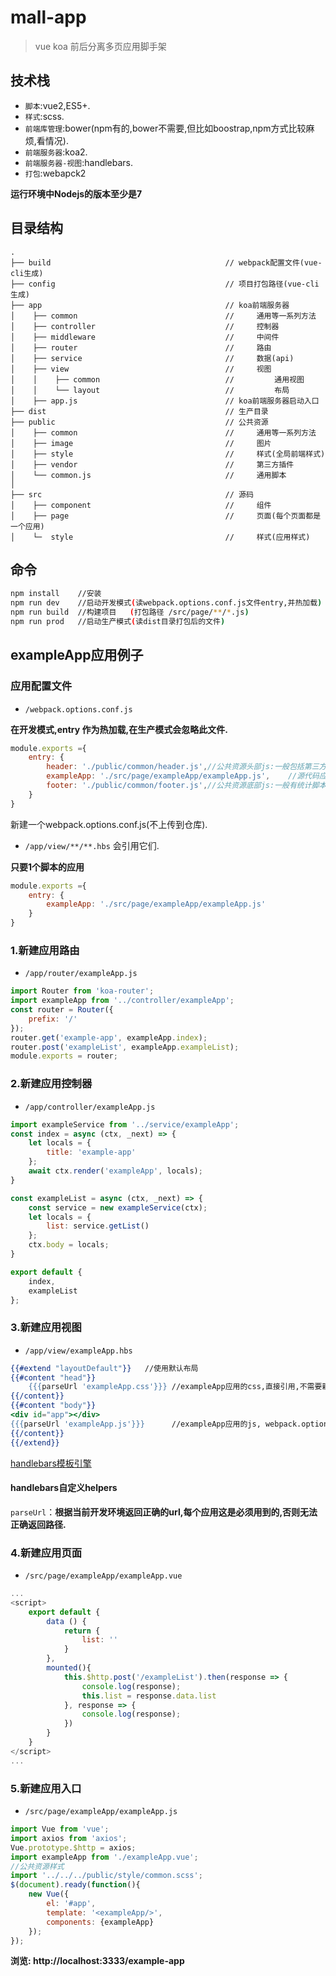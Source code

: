 # mall-app

> vue koa 前后分离多页应用脚手架


## 技术栈
* `脚本`:vue2,ES5+.
* `样式`:scss.
* `前端库管理`:bower(npm有的,bower不需要,但比如boostrap,npm方式比较麻烦,看情况).
* `前端服务器`:koa2.
* `前端服务器-视图`:handlebars.
* `打包`:webapck2

**运行环境中Nodejs的版本至少是7**


## 目录结构
```text
.
├── build                                       // webpack配置文件(vue-cli生成)
├── config                                      // 项目打包路径(vue-cli生成)
├── app                                         // koa前端服务器
│    ├── common                                 //     通用等一系列方法
│    ├── controller                             //     控制器
│    ├── middleware                             //     中间件
│    ├── router                                 //     路由
│    ├── service                                //     数据(api)
│    ├── view                                   //     视图
│    │    ├── common                            //         通用视图
│    │    └── layout                            //         布局
│    ├── app.js                                 // koa前端服务器启动入口
├── dist                                        // 生产目录
├── public                                      // 公共资源
│    ├── common                                 //     通用等一系列方法
│    ├── image                                  //     图片
│    ├── style                                  //     样式(全局前端样式)
│    ├── vendor                                 //     第三方插件
│    └── common.js                              //     通用脚本
│
├── src                                         // 源码
│    ├── component                              //     组件
│    ├── page                                   //     页面(每个页面都是一个应用)
│    └─  style                                  //     样式(应用样式)

```

## 命令
``` bash
npm install    //安装
npm run dev    //启动开发模式(读webpack.options.conf.js文件entry,并热加载)
npm run build  //构建项目   (打包路径 /src/page/**/*.js)
npm run prod   //启动生产模式(读dist目录打包后的文件)
```

## exampleApp应用例子

### 应用配置文件
* ```/webpack.options.conf.js```

**在开发模式,entry 作为热加载,在生产模式会忽略此文件.**
```javascript
module.exports ={
    entry: {
        header: './public/common/header.js',//公共资源头部js:一般包括第三方插件,全局通用函数等.(所有应用共享)
        exampleApp: './src/page/exampleApp/exampleApp.js',    //源代码应用js  :当前应用js.
        footer: './public/common/footer.js',//公共资源底部js:一般有统计脚本等.               (所有应用共享)
    }
}
```
新建一个webpack.options.conf.js(不上传到仓库).
* ```/app/view/**/**.hbs```  会引用它们.

**只要1个脚本的应用**
```javascript
module.exports ={
    entry: {
        exampleApp: './src/page/exampleApp/exampleApp.js'
    }
}
```



### 1.新建应用路由
* ```/app/router/exampleApp.js```
```javascript
import Router from 'koa-router';
import exampleApp from '../controller/exampleApp';
const router = Router({
    prefix: '/'
});
router.get('example-app', exampleApp.index);
router.post('exampleList', exampleApp.exampleList);
module.exports = router;
```

### 2.新建应用控制器
* ```/app/controller/exampleApp.js```
```javascript
import exampleService from '../service/exampleApp';
const index = async (ctx, _next) => {
    let locals = {
        title: 'example-app'
    };
    await ctx.render('exampleApp', locals);
}

const exampleList = async (ctx, _next) => {
    const service = new exampleService(ctx);
    let locals = {
        list: service.getList()
    };
    ctx.body = locals;
}

export default {
    index,
    exampleList
};

```

### 3.新建应用视图
* ```/app/view/exampleApp.hbs```
```handlebars
{{#extend "layoutDefault"}}   //使用默认布局
{{#content "head"}}
    {{{parseUrl 'exampleApp.css'}}} //exampleApp应用的css,直接引用,不需要新建,build时会抽取vue的style成独立的文件.否则生产模式看不到样式.
{{/content}}
{{#content "body"}}
<div id="app"></div>
{{{parseUrl 'exampleApp.js'}}}      //exampleApp应用的js, webpack.options.conf.js  entry.home
{{/content}}
{{/extend}}
```
[handlebars模板引擎](https://github.com/wycats/handlebars.js)

#### handlebars自定义helpers

`parseUrl`：**根据当前开发环境返回正确的url,每个应用这是必须用到的,否则无法正确返回路径.**


### 4.新建应用页面
* ```/src/page/exampleApp/exampleApp.vue```
```javascript
...
<script>
    export default {
        data () {
            return {
                list: ''
            }
        },
        mounted(){
            this.$http.post('/exampleList').then(response => {
                console.log(response);
                this.list = response.data.list
            }, response => {
                console.log(response);
            })
        }
    }
</script>
...
```

### 5.新建应用入口
* ```/src/page/exampleApp/exampleApp.js```
```javascript
import Vue from 'vue';
import axios from 'axios';
Vue.prototype.$http = axios;
import exampleApp from './exampleApp.vue';
//公共资源样式
import '../../../public/style/common.scss';
$(document).ready(function(){
    new Vue({
        el: '#app',
        template: '<exampleApp/>',
        components: {exampleApp}
    });
});
```
**浏览: http://localhost:3333/example-app**